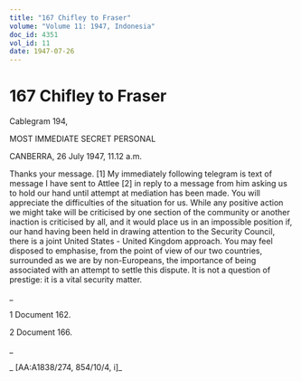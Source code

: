 ```yaml
---
title: "167 Chifley to Fraser"
volume: "Volume 11: 1947, Indonesia"
doc_id: 4351
vol_id: 11
date: 1947-07-26
---
```


# 167 Chifley to Fraser

Cablegram 194,

MOST IMMEDIATE SECRET PERSONAL

CANBERRA, 26 July 1947, 11.12 a.m.

Thanks your message. [1] My immediately following telegram is text of message I have sent to Attlee [2] in reply to a message from him asking us to hold our hand until attempt at mediation has been made. You will appreciate the difficulties of the situation for us. While any positive action we might take will be criticised by one section of the community or another inaction is criticised by all, and it would place us in an impossible position if, our hand having been held in drawing attention to the Security Council, there is a joint United States - United Kingdom approach. You may feel disposed to emphasise, from the point of view of our two countries, surrounded as we are by non-Europeans, the importance of being associated with an attempt to settle this dispute. It is not a question of prestige: it is a vital security matter.

_

1 Document 162.

2 Document 166.

_

_ [AA:A1838/274, 854/10/4, i]_
